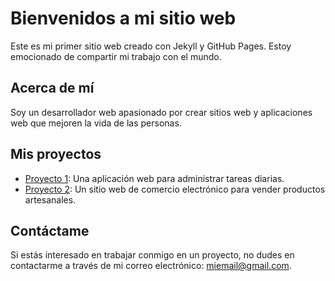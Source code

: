 # Bienvenidos a mi sitio web

Este es mi primer sitio web creado con Jekyll y GitHub Pages. Estoy emocionado de compartir mi trabajo con el mundo.

## Acerca de mí

Soy un desarrollador web apasionado por crear sitios web y aplicaciones web que mejoren la vida de las personas.

## Mis proyectos

- [Proyecto 1](/proyecto-1): Una aplicación web para administrar tareas diarias.
- [Proyecto 2](/proyecto-2): Un sitio web de comercio electrónico para vender productos artesanales.

## Contáctame

Si estás interesado en trabajar conmigo en un proyecto, no dudes en contactarme a través de mi correo electrónico: miemail@gmail.com.
